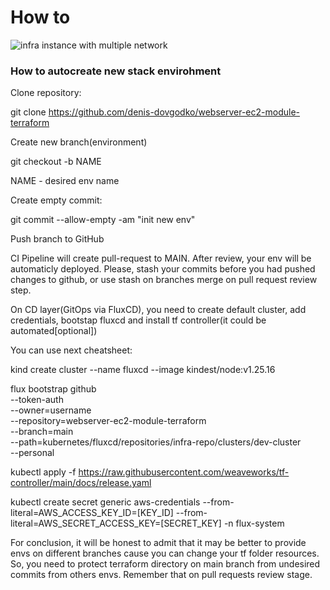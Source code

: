 # How to

![infra instance with multiple network](./img/03-multiple-network.png "infra instance with multiple network")

### How to autocreate new stack envirohment

Clone repository:

git clone https://github.com/denis-dovgodko/webserver-ec2-module-terraform

Create new branch(environment)

git checkout -b NAME

NAME - desired env name

Create empty commit:

git commit --allow-empty -am "init new env"

Push branch to GitHub

CI Pipeline will create pull-request to MAIN. After review, your env will be automaticly deployed.
Please, stash your commits before you had pushed changes to github, or use stash on branches merge on pull request review step.

On CD layer(GitOps via FluxCD), you need to create default cluster, add credentials, bootstap fluxcd and install tf controller(it could be automated[optional])

You can use next cheatsheet:

kind create cluster --name fluxcd --image kindest/node:v1.25.16

flux bootstrap github   
    --token-auth   
    --owner=username   
    --repository=webserver-ec2-module-terraform   
    --branch=main   
    --path=kubernetes/fluxcd/repositories/infra-repo/clusters/dev-cluster   
    --personal

kubectl apply -f https://raw.githubusercontent.com/weaveworks/tf-controller/main/docs/release.yaml

kubectl create secret generic aws-credentials --from-literal=AWS_ACCESS_KEY_ID=[KEY_ID]  --from-literal=AWS_SECRET_ACCESS_KEY=[SECRET_KEY] -n flux-system

For conclusion, it will be honest to admit that it may be better to provide envs on different branches cause you can change your tf folder resources. So, you need to protect terraform directory on main branch from undesired commits from others envs. Remember that on pull requests review stage.